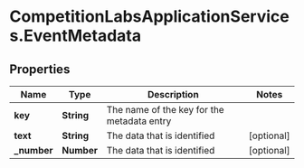 # CompetitionLabsApplicationServices.EventMetadata

## Properties

Name | Type | Description | Notes
------------ | ------------- | ------------- | -------------
**key** | **String** | The name of the key for the metadata entry | 
**text** | **String** | The data that is identified | [optional] 
**_number** | **Number** | The data that is identified | [optional] 


